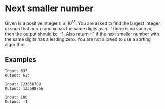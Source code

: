 # Next smaller number

Given is a positive integer $n \leq 10^{18}$. You are asked to find the largest integer $m$ such that $m < n$ and $m$ has the same digits as $n$. If there is no such $m$, then the output should be $-1$. Also return $-1$ if the next smaller number with the same digits has a leading zero. You are not allowed to use a sorting algorithm.

## Examples

```text
Input: 632
Output: 623

Input: 123656789
Output: 123598766

Input: 100
Output: -1
```
